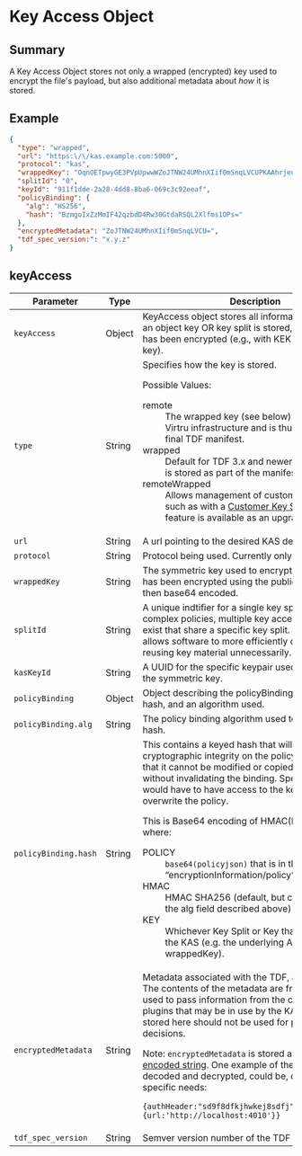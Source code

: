 # Key Access Object

## Summary
A Key Access Object stores not only a wrapped (encrypted) key used to encrypt the file's payload,  but also additional metadata about _how_ it is stored.

## Example

```json
{
  "type": "wrapped",
  "url": "https:\/\/kas.example.com:5000",
  "protocol": "kas",
  "wrappedKey": "OqnOETpwyGE3PVpUpwwWZoJTNW24UMhnXIif0mSnqLVCUPKAAhrjeue11uAXWpb9sD7ZDsmrc9ylmnSKP9vWel8ST68tv6PeVO+CPYUND7cqG2NhUHCLv5Ouys3Klurykvy8\/O3cCLDYl6RDISosxFKqnd7LYD7VnxsYqUns4AW5\/odXJrwIhNO3szZV0JgoBXs+U9bul4tSGNxmYuPOj0RE0HEX5yF5lWlt2vHNCqPlmSBV6+jePf7tOBBsqDq35GxCSHhFZhqCgA3MvnBLmKzVPArtJ1lqg3WUdnWV+o6BUzhDpOIyXzeKn4cK2mCxOXGMP2ck2C1a0sECyB82uw==",
  "splitId": "0",
  "keyId": "911f1dde-2a28-4dd8-8ba6-069c3c92eeaf",  
  "policyBinding": {
    "alg": "HS256",
    "hash": "BzmgoIxZzMmIF42qzbdD4Rw30GtdaRSQL2Xlfms1OPs="
  },
  "encryptedMetadata": "ZoJTNW24UMhnXIif0mSnqLVCU=",
  "tdf_spec_version:": "x.y.z"
}
```


## keyAccess

| Parameter            |Type| Description                                                                                                                                                                                                                                                                                                                                                                                                                                                                                                                                                                                                                                                                   | Required? |
|----------------------|---|-------------------------------------------------------------------------------------------------------------------------------------------------------------------------------------------------------------------------------------------------------------------------------------------------------------------------------------------------------------------------------------------------------------------------------------------------------------------------------------------------------------------------------------------------------------------------------------------------------------------------------------------------------------------------------|-----------|
| `keyAccess`          |Object| KeyAccess object stores all information about how an object key OR key split is stored, and if / how it has been encrypted (e.g., with KEK or pub wrapping key).                                                                                                                                                                                                                                                                                                                                                                                                                                                                                                              | Yes       |
| `type`               |String| Specifies how the key is stored.<p>Possible Values: <dl><dt>remote</dt><dd>The wrapped key (see below) is stored using Virtru infrastructure and is thus not part of the final TDF manifest.</dd><dt>wrapped</dt><dd>Default for TDF 3.x and newer, the wrapped key is stored as part of the manifest.</dd><dt>remoteWrapped</dt><dd>Allows management of customer hosted keys, such as with a [Customer Key Server](https://www.virtru.com/faq/virtru-customer-key-server/). This feature is available as an upgrade path.</dd></dl>                                                                                                                                         | Yes       |
| `url`                |String| A url pointing to the desired KAS deployment                                                                                                                                                                                                                                                                                                                                                                                                                                                                                                                                                                                                                                  | Yes       |
| `protocol`           |String| Protocol being used. Currently only `kas` is supported                                                                                                                                                                                                                                                                                                                                                                                                                                                                                                                                                                                                                        | Yes       |
| `wrappedKey`         |String| The symmetric key used to encrypt the payload. It has been encrypted using the public key of the KAS, then base64 encoded.                                                                                                                                                                                                                                                                                                                                                                                                                                                                                                                                                    | Yes       |
| `splitId`            |String| A unique indtifier for a single key split. In some complex policies, multiple key access objects may exist that share a specific key split. Using a splitId allows software to more efficiently operate by not reusing key material unnecessarily.                                                                                                                                                                                                                                                                                                                                                                                                                            | No        | 
| `kasKeyId`           |String| A UUID for the specific keypair used for wrapping the symmetric key.                                                                                                                                                                                                                                                                                                                                                                                                                                                                                                                                                                                                          | No        |
 | `policyBinding`      |Object| Object describing the policyBinding. Contains a hash, and an algorithm used.                                                                                                                                                                                                                                                                                                                                                                                                                                                                                                                                                                                                  | Yes       |
 | `policyBinding.alg`  |String| The policy binding algorithm used to generate the hash.                                                                                                                                                                                                                                                                                                                                                                                                                                                                                                                                                                                                                       | Yes       |
 | `policyBinding.hash` |String| This contains a keyed hash that will provide cryptographic integrity on the policy object, such that it cannot be modified or copied to another TDF, without invalidating the binding. Specifically, you would have to have access to the key in order to overwrite the policy. <p>This is Base64 encoding of HMAC(POLICY,KEY), where: <dl><dt>POLICY</dt><dd>`base64(policyjson)` that is in the “encryptionInformation/policy”</dd><dt>HMAC</dt><dd>HMAC SHA256 (default, but can be specified in the alg field described above)</dd><dt>KEY</dt><dd>Whichever Key Split or Key that is available to the KAS (e.g. the underlying AES 256 key in the wrappedKey).</dd></dl> | Yes       |
 | `encryptedMetadata`  |String| Metadata associated with the TDF, and the request. The contents of the metadata are freeform, and are used to pass information from the client, and any plugins that may be in use by the KAS. The metadata stored here should not be used for primary access decisions. <p>Note: `encryptedMetadata` is stored as [a base64-encoded string](https://en.wikipedia.org/wiki/Base64#Base64_table). One example of the metadata, decoded and decrypted, could be, depending on specific needs:<p><code>{authHeader:"sd9f8dfkjhwkej8sdfj",connectOptions:{url:'http://localhost:4010'}}</code>                                                                                    | Yes       |
 | `tdf_spec_version`   |String| Semver version number of the TDF spec.                                                                                                                                                                                                                                                                                                                                                                                                                                                                                                                                                                                                                                        | No        |

[comment]: <> (FIXME: description formatting)
